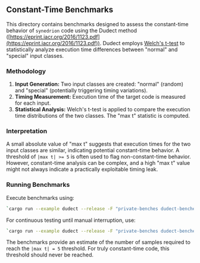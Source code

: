 ## Constant-Time Benchmarks

This directory contains benchmarks designed to assess the constant-time behavior of `synedrion` code using the Dudect method ([https://eprint.iacr.org/2016/1123.pdf](https://eprint.iacr.org/2016/1123.pdf)). Dudect employs [Welch's t-test](https://en.wikipedia.org/wiki/Welch%27s_t-test) to statistically analyze execution time differences between "normal" and "special" input classes.

### Methodology

1. **Input Generation:** Two input classes are created: "normal" (random) and "special" (potentially triggering timing variations).
2. **Timing Measurement:** Execution time of the target code is measured for each input.
3. **Statistical Analysis:** Welch's t-test is applied to compare the execution time distributions of the two classes. The "max t" statistic is computed.

### Interpretation

A small absolute value of "max t" suggests that execution times for the two input classes are similar, indicating potential constant-time behavior.  A threshold of `|max t| >= 5` is often used to flag non-constant-time behavior. However, constant-time analysis can be complex, and a high "max t" value might not always indicate a practically exploitable timing leak.

### Running Benchmarks

Execute benchmarks using:

```bash
`cargo run --example dudect --release -F "private-benches dudect-bencher"`
```

For continuous testing until manual interruption, use:

```bash
`cargo run --example dudect --release -F "private-benches dudect-bencher"` -- --continuous <benchmark-name>
```

The benchmarks provide an estimate of the number of samples required to reach the `|max t| = 5` threshold. For truly constant-time code, this threshold should never be reached.
